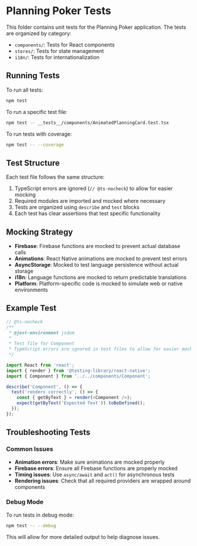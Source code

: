 # Planning Poker Tests

This folder contains unit tests for the Planning Poker application. The tests are organized by category:

- `components/`: Tests for React components
- `stores/`: Tests for state management
- `i18n/`: Tests for internationalization

## Running Tests

To run all tests:

```bash
npm test
```

To run a specific test file:

```bash
npm test -- __tests__/components/AnimatedPlanningCard.test.tsx
```

To run tests with coverage:

```bash
npm test -- --coverage
```

## Test Structure

Each test file follows the same structure:

1. TypeScript errors are ignored (`// @ts-nocheck`) to allow for easier mocking
2. Required modules are imported and mocked where necessary
3. Tests are organized using `describe` and `test` blocks
4. Each test has clear assertions that test specific functionality

## Mocking Strategy

- **Firebase**: Firebase functions are mocked to prevent actual database calls
- **Animations**: React Native animations are mocked to prevent test errors
- **AsyncStorage**: Mocked to test language persistence without actual storage
- **i18n**: Language functions are mocked to return predictable translations
- **Platform**: Platform-specific code is mocked to simulate web or native environments

## Example Test

```javascript
// @ts-nocheck
/**
 * @jest-environment jsdom
 * 
 * Test file for Component
 * TypeScript errors are ignored in test files to allow for easier mocking and testing
 */

import React from 'react';
import { render } from '@testing-library/react-native';
import { Component } from '../../components/Component';

describe('Component', () => {
  test('renders correctly', () => {
    const { getByText } = render(<Component />);
    expect(getByText('Expected Text')).toBeDefined();
  });
});
```

## Troubleshooting Tests

### Common Issues

- **Animation errors**: Make sure animations are mocked properly
- **Firebase errors**: Ensure all Firebase functions are properly mocked
- **Timing issues**: Use `async/await` and `act()` for asynchronous tests
- **Rendering issues**: Check that all required providers are wrapped around components

### Debug Mode

To run tests in debug mode:

```bash
npm test -- --debug
```

This will allow for more detailed output to help diagnose issues. 